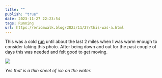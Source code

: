 ```yaml
---
title: ""
publish: "true"
date: 2023-11-27 22:23:54
tags: Running
url: https://ericmwalk.blog/2023/11/27/this-was-a.html
---
```


This was a cold [run](https://strava.com/activities/10291411163) until about the last 2 miles when I was warm enough to consider taking this photo. After being down and out for the past couple of days this was needed and felt good to get moving.

![](https://ericmwalk.blog/uploads/2023/5b2095d4-dea7-4079-996f-3082c53229d0.jpg)

*Yes that is a thin sheet of ice on the water.*